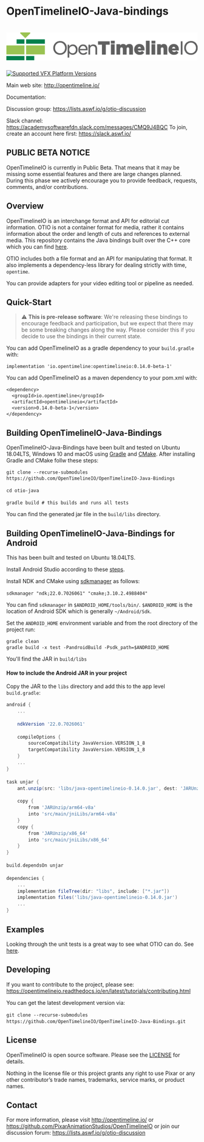 OpenTimelineIO-Java-bindings
=======
[![OpenTimelineIO](images/opentimelineio-color.svg)](http://opentimeline.io)
==============

[![Supported VFX Platform Versions](https://img.shields.io/badge/vfx%20platform-2016--2020-lightgrey.svg)](http://www.vfxplatform.com/)

Main web site: http://opentimeline.io/

Documentation: 

Discussion group: https://lists.aswf.io/g/otio-discussion

Slack channel: https://academysoftwarefdn.slack.com/messages/CMQ9J4BQC
To join, create an account here first: https://slack.aswf.io/

PUBLIC BETA NOTICE
------------------

OpenTimelineIO is currently in Public Beta. That means that it may be missing
some essential features and there are large changes planned. During this phase
we actively encourage you to provide feedback, requests, comments, and/or
contributions.

Overview
--------

OpenTimelineIO is an interchange format and API for editorial cut information.
OTIO is not a container format for media, rather it contains information about
the order and length of cuts and references to external media. This repository 
contains the Java bindings built over the C++ core which you can find [here](https://github.com/PixarAnimationStudios/OpenTimelineIO).

OTIO includes both a file format and an API for manipulating that format.
It also implements a dependency-less library for dealing strictly with time, `opentime`.

You can provide adapters for your video editing tool or pipeline as needed.

Quick-Start
-----------

> :warning: **This is pre-release software**: We're releasing these bindings to encourage feedback and participation, but we expect that there may be some breaking changes along the way. Please consider this if you decide to use the bindings in their current state.

You can add OpenTimelineIO as a gradle dependency to your `build.gradle` with:
```
implementation 'io.opentimeline:opentimelineio:0.14.0-beta-1'
```

You can add OpenTimelineIO as a maven dependency to your pom.xml with:
```
<dependency>
  <groupId>io.opentimeline</groupId>
  <artifactId>opentimelineio</artifactId>
  <version>0.14.0-beta-1</version>
</dependency>
```


Building OpenTimelineIO-Java-Bindings
------------------------

OpenTimelineIO-Java-Bindings have been built and tested on Ubuntu 18.04LTS, Windows 10 and macOS using [Gradle](https://gradle.org/install/) and [CMake](https://cmake.org/download/).
After installing Gradle and CMake follw these steps:

```console
git clone --recurse-submodules https://github.com/OpenTimelineIO/OpenTimelineIO-Java-Bindings

cd otio-java

gradle build # this builds and runs all tests
```

You can find the generated jar file in the `build/libs` directory.

Building OpenTimelineIO-Java-Bindings for Android
------------------------

This has been built and tested on Ubuntu 18.04LTS.

Install Android Studio according to these [steps](https://developer.android.com/studio).

Install NDK and CMake using [sdkmanager](https://developer.android.com/studio/command-line/sdkmanager) as follows:

`sdkmanager "ndk;22.0.7026061" "cmake;3.10.2.4988404"`

You can find `sdkmanager` in `$ANDROID_HOME/tools/bin/`. `$ANDROID_HOME` is the location of Android SDK which is generally `~/Android/Sdk`.

Set the `ANDROID_HOME` environment variable and from the root directory of the project run:

```console
gradle clean
gradle build -x test -PandroidBuild -Psdk_path=$ANDROID_HOME
```

You'll find the JAR in `build/libs`

#### How to include the Android JAR in your project

Copy the JAR to the `libs` directory and add this to the app level `build.gradle`:

```groovy
android {
    ...
    
    ndkVersion '22.0.7026061'

    compileOptions {
        sourceCompatibility JavaVersion.VERSION_1_8
        targetCompatibility JavaVersion.VERSION_1_8
    }
    ...
}

task unjar {
    ant.unzip(src: 'libs/java-opentimelineio-0.14.0.jar', dest: 'JARUnzip')

    copy {
        from 'JARUnzip/arm64-v8a'
        into 'src/main/jniLibs/arm64-v8a'
    }
    copy {
        from 'JARUnzip/x86_64'
        into 'src/main/jniLibs/x86_64'
    }
}

build.dependsOn unjar

dependencies {
    ...
    implementation fileTree(dir: "libs", include: ["*.jar"])
    implementation files('libs/java-opentimelineio-0.14.0.jar')
    ...
}

```


Examples
--------

Looking through the unit tests is a great way to see what OTIO can do. 
See [here](https://github.com/OpenTimelineIO/OpenTimelineIO-Java-Bindings/tree/master/src/test/java/io/opentimeline).

Developing
----------

If you want to contribute to the project, please see: https://opentimelineio.readthedocs.io/en/latest/tutorials/contributing.html

You can get the latest development version via:

`git clone --recurse-submodules https://github.com/OpenTimelineIO/OpenTimelineIO-Java-Bindings.git`

License
-------
OpenTimelineIO is open source software. Please see the [LICENSE](LICENSE) for details.

Nothing in the license file or this project grants any right to use Pixar or any other contributor’s trade names, trademarks, service marks, or product names.

Contact
-------

For more information, please visit http://opentimeline.io/
or https://github.com/PixarAnimationStudios/OpenTimelineIO
or join our discussion forum: https://lists.aswf.io/g/otio-discussion
